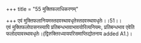 +++
title = "55 मुक्तिफलाधिकरणम्"

+++
एवं मुक्तिफलानियमस्तदवस्थावधृतेस्तदवस्थावधृतेः।।51।।  
एवं मुक्तिफलोपासनस्यापि प्रतिबन्धभावाभावयोरित्यनियमः, प्रतिबन्धभाव एवेति   
फलोदयावस्थावधृतेः।(द्विरुक्तिरध्यायपरिसमाप्तिद्योतनाय added A1.)।